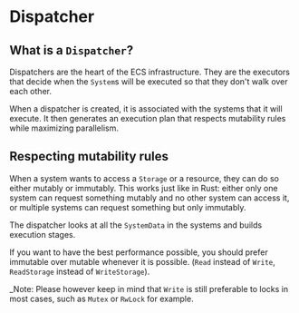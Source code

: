# Dispatcher

## What is a `Dispatcher`?

Dispatchers are the heart of the ECS infrastructure. They are the executors that decide when the `System`s will be executed so that they don't walk over each other.

When a dispatcher is created, it is associated with the systems that it will execute. It then generates an execution plan that respects mutability rules while maximizing parallelism.

## Respecting mutability rules

When a system wants to access a `Storage` or a resource, they can do so either mutably or immutably. This works just like in Rust: either only one system can request something mutably and no other system can access it, or multiple systems can request something but only immutably.

The dispatcher looks at all the `SystemData` in the systems and builds execution stages.

If you want to have the best performance possible, you should prefer immutable over mutable whenever it is possible. (`Read` instead of `Write`, `ReadStorage` instead of `WriteStorage`).

_Note: Please however keep in mind that `Write` is still preferable to locks in most cases, such as `Mutex` or `RwLock` for example.

